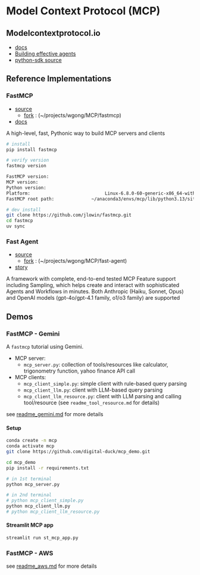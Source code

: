 
# Model Context Protocol (MCP)

## Modelcontextprotocol.io

- [docs](https://modelcontextprotocol.io/introduction)
- [Building effective agents](https://www.anthropic.com/engineering/building-effective-agents)
- [python-sdk source](https://github.com/modelcontextprotocol/python-sdk)

## Reference Implementations

### FastMCP

- [source](https://github.com/jlowin/fastmcp)
    - [fork](git@github.com:wgong/fastmcp.git) : (~/projects/wgong/MCP/fastmcp)
- [docs](https://gofastmcp.com/getting-started/welcome)

A high-level, fast, Pythonic way to build MCP servers and clients

```bash
# install
pip install fastmcp

# verify version
fastmcp version

FastMCP version:                                                            2.5.2
MCP version:                                                                1.9.2
Python version:                                                            3.13.2
Platform:                            Linux-6.8.0-60-generic-x86_64-with-glibc2.35
FastMCP root path:              ~/anaconda3/envs/mcp/lib/python3.13/site-packages

# dev install
git clone https://github.com/jlowin/fastmcp.git
cd fastmcp
uv sync

```

### Fast Agent

- [source](https://github.com/evalstate/fast-agent)
    - [fork](https://github.com/wgong/fast-agent) : (~/projects/wgong/MCP/fast-agent)
- [story](https://llmindset.co.uk/resources/fast-agent/)

A framework with complete, end-to-end tested MCP Feature support including Sampling, which helps create and interact with sophisticated Agents and Workflows in minutes. 
Both Anthropic (Haiku, Sonnet, Opus) and OpenAI models (gpt-4o/gpt-4.1 family, o1/o3 family) are supported


## Demos

### FastMCP - Gemini

A `fastmcp` tutorial using Gemini.

- MCP server:
    - `mcp_server.py`: collection of tools/resources like calculator, trigonometry function, yahoo finance API call
- MCP clients:
    - `mcp_client_simple.py`: simple client with rule-based query parsing
    - `mcp_client_llm.py`: client with LLM-based query parsing
    - `mcp_client_llm_resource.py`: client with LLM parsing and calling tool/resource (see `readme_tool_resource.md` for details)

see [readme_gemini.md](https://github.com/digital-duck/mcp_demo/blob/main/readme_gemini.md) for more details

#### Setup
```bash
conda create -n mcp
conda activate mcp
git clone https://github.com/digital-duck/mcp_demo.git

cd mcp_demo
pip install -r requirements.txt

# in 1st terminal
python mcp_server.py

# in 2nd terminal
# python mcp_client_simple.py
python mcp_client_llm.py
# python mcp_client_llm_resource.py
```

#### Streamlit MCP app

```bash
streamlit run st_mcp_app.py
```

### FastMCP - AWS

see [readme_aws.md](https://github.com/digital-duck/mcp_demo/blob/main/readme_aws.md) for more details

